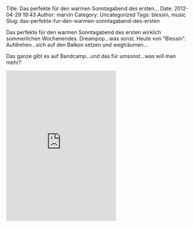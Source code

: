 Title: Das perfekte für den warmen Sonntagabend des ersten...
Date: 2012-04-29 19:43
Author: marvin
Category: Uncategorized
Tags: blessin, music
Slug: das-perfekte-fur-den-warmen-sonntagabend-des-ersten

Das perfekte für den warmen Sonntagabend des ersten wirklich
sommerlichen Wochenendes. Dreampop...was sonst. Heute von "Blessin".
Aufdrehen...sich auf den Balkon setzen und wegträumen...

Das ganze gibt es auf Bandcamp...und das für umsonst...was will man
mehr?

<iframe width="300" height="410" style="position: relative; display: block; width: 300px; height: 410px;" src="http://bandcamp.com/EmbeddedPlayer/v=2/album=4064573691/size=grande3/bgcol=FFFFFF/linkcol=4285BB/" allowtransparency="true" frameborder="0">[I
Still Like You by
Blessin'](http://bbblessin.bandcamp.com/album/i-still-like-you)</iframe>


